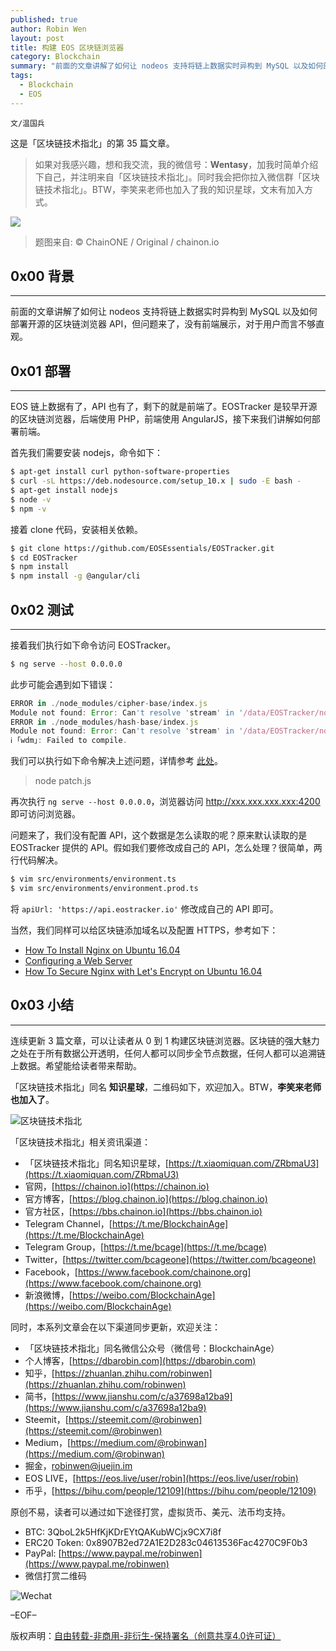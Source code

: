 ```yaml
---
published: true
author: Robin Wen
layout: post
title: 构建 EOS 区块链浏览器
category: Blockchain
summary: "前面的文章讲解了如何让 nodeos 支持将链上数据实时异构到 MySQL 以及如何部署开源的区块链浏览器 API，但问题来了，没有前端展示，对于用户而言不够直观。EOS 链上数据又了，API 也有了，剩下的就是前端了。EOSTracker 是较早开源的区块链浏览器，后端使用 PHP，前端使用 AngularJS，接下来我们讲解如何部署前端。连续更新 3 篇文章，可以让读者从 0 到 1 构建区块链浏览器。区块链的强大魅力之处在于所有数据公开透明，任何人都可以同步全节点数据，任何人都可以追溯链上数据。希望能给读者帮助。"
tags:
  - Blockchain
  - EOS
---
```


`文/温国兵`

这是「区块链技术指北」的第 35 篇文章。

> 如果对我感兴趣，想和我交流，我的微信号：**Wentasy**，加我时简单介绍下自己，并注明来自「区块链技术指北」。同时我会把你拉入微信群「区块链技术指北」。BTW，李笑来老师也加入了我的知识星球，文末有加入方式。

![](https://i.imgur.com/smxzEPJ.png)

> 题图来自: © ChainONE / Original / chainon.io

## 0x00 背景
***

前面的文章讲解了如何让 nodeos 支持将链上数据实时异构到 MySQL 以及如何部署开源的区块链浏览器 API，但问题来了，没有前端展示，对于用户而言不够直观。

## 0x01 部署
***

EOS 链上数据有了，API 也有了，剩下的就是前端了。EOSTracker 是较早开源的区块链浏览器，后端使用 PHP，前端使用 AngularJS，接下来我们讲解如何部署前端。

首先我们需要安装 nodejs，命令如下：

``` bash
$ apt-get install curl python-software-properties
$ curl -sL https://deb.nodesource.com/setup_10.x | sudo -E bash -
$ apt-get install nodejs
$ node -v
$ npm -v
```

接着 clone 代码，安装相关依赖。

``` bash
$ git clone https://github.com/EOSEssentials/EOSTracker.git
$ cd EOSTracker
$ npm install
$ npm install -g @angular/cli
```

## 0x02 测试
***

接着我们执行如下命令访问 EOSTracker。

``` bash
$ ng serve --host 0.0.0.0
```

此步可能会遇到如下错误：

``` js
ERROR in ./node_modules/cipher-base/index.js
Module not found: Error: Can't resolve 'stream' in '/data/EOSTracker/node_modules/cipher-base'
ERROR in ./node_modules/hash-base/index.js
Module not found: Error: Can't resolve 'stream' in '/data/EOSTracker/node_modules/hash-base'
ℹ ｢wdm｣: Failed to compile.
```

我们可以执行如下命令解决上述问题，详情参考 [此处](https://github.com/EOSEssentials/EOSTracker/issues/62)。

> node patch.js

再次执行 `ng serve --host 0.0.0.0`，浏览器访问 http://xxx.xxx.xxx.xxx:4200 即可访问浏览器。

问题来了，我们没有配置 API，这个数据是怎么读取的呢？原来默认读取的是 EOSTracker 提供的 API。假如我们要修改成自己的 API，怎么处理？很简单，两行代码解决。

``` bash
$ vim src/environments/environment.ts
$ vim src/environments/environment.prod.ts
```

将 `apiUrl: 'https://api.eostracker.io'` 修改成自己的 API 即可。

当然，我们同样可以给区块链添加域名以及配置 HTTPS，参考如下：

* [How To Install Nginx on Ubuntu 16.04](https://www.digitalocean.com/community/tutorials/how-to-install-nginx-on-ubuntu-16-04)
* [Configuring a Web Server](https://symfony.com/doc/current/setup/web_server_configuration.html)
* [How To Secure Nginx with Let's Encrypt on Ubuntu 16.04](https://www.digitalocean.com/community/tutorials/how-to-secure-nginx-with-let-s-encrypt-on-ubuntu-16-04)

## 0x03 小结
***

连续更新 3 篇文章，可以让读者从 0 到 1 构建区块链浏览器。区块链的强大魅力之处在于所有数据公开透明，任何人都可以同步全节点数据，任何人都可以追溯链上数据。希望能给读者带来帮助。

「区块链技术指北」同名 **知识星球**，二维码如下，欢迎加入。BTW，**李笑来老师也加入了**。

![区块链技术指北](https://i.imgur.com/RBmpxTL.jpg)

「区块链技术指北」相关资讯渠道：

* 「区块链技术指北」同名知识星球，[https://t.xiaomiquan.com/ZRbmaU3](https://t.xiaomiquan.com/ZRbmaU3)
* 官网，[https://chainon.io](https://chainon.io)
* 官方博客，[https://blog.chainon.io](https://blog.chainon.io)
* 官方社区，[https://bbs.chainon.io](https://bbs.chainon.io)
* Telegram Channel，[https://t.me/BlockchainAge](https://t.me/BlockchainAge)
* Telegram Group，[https://t.me/bcage](https://t.me/bcage)
* Twitter，[https://twitter.com/bcageone](https://twitter.com/bcageone)
* Facebook，[https://www.facebook.com/chainone.org](https://www.facebook.com/chainone.org)
* 新浪微博，[https://weibo.com/BlockchainAge](https://weibo.com/BlockchainAge)

同时，本系列文章会在以下渠道同步更新，欢迎关注：

* 「区块链技术指北」同名微信公众号（微信号：BlockchainAge）
* 个人博客，[https://dbarobin.com](https://dbarobin.com)
* 知乎，[https://zhuanlan.zhihu.com/robinwen](https://zhuanlan.zhihu.com/robinwen)
* 简书，[https://www.jianshu.com/c/a37698a12ba9](https://www.jianshu.com/c/a37698a12ba9)
* Steemit，[https://steemit.com/@robinwen](https://steemit.com/@robinwen)
* Medium，[https://medium.com/@robinwan](https://medium.com/@robinwan)
* 掘金，[robinwen@juejin.im](https://juejin.im/user/5673ccae60b2260ee435f89a/posts)
* EOS LIVE，[https://eos.live/user/robin](https://eos.live/user/robin)
* 币乎，[https://bihu.com/people/12109](https://bihu.com/people/12109)

原创不易，读者可以通过如下途径打赏，虚拟货币、美元、法币均支持。

* BTC: 3QboL2k5HfKjKDrEYtQAKubWCjx9CX7i8f
* ERC20 Token: 0x8907B2ed72A1E2D283c04613536Fac4270C9F0b3
* PayPal: [https://www.paypal.me/robinwen](https://www.paypal.me/robinwen)
* 微信打赏二维码

![Wechat](https://i.imgur.com/SzoNl5b.jpg)

–EOF–

版权声明：[自由转载-非商用-非衍生-保持署名（创意共享4.0许可证）](http://creativecommons.org/licenses/by-nc-nd/4.0/deed.zh)
